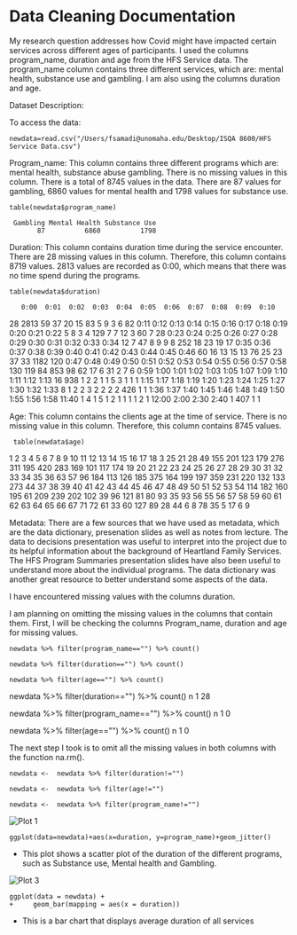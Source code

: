 # Data Cleaning Documentation

My research question addresses how Covid might have impacted certain services across different ages of participants. I used the columns program_name, duration and age from the HFS Service data. The program_name column contains three different services, which are: mental health, substance use and gambling. I am also using the columns duration and age. 

Dataset Description:

To access the data:

```
newdata=read.csv("/Users/fsamadi@unomaha.edu/Desktop/ISQA 8600/HFS Service Data.csv")
```

Program_name: This column contains three different programs which are: mental health, substance abuse gambling. There is no missing values in this column. There is a total of 8745 values in the data. There are 87 values for gambling, 6860 values for mental health and 1798 values for substance use.


```
table(newdata$program_name)
```

     Gambling Mental Health Substance Use 
           87          6860          1798 


Duration: This column contains duration time during the service encounter. There are 28 missing values in this column. Therefore, this column contains 8719 values. 2813 values are recorded as 0:00, which means that there was no time spend during the programs. 

```
table(newdata$duration)
```

       0:00  0:01  0:02  0:03  0:04  0:05  0:06  0:07  0:08  0:09  0:10 
   28  2813    59    37    20    15    83     5     9     3     6    82 
 0:11  0:12  0:13  0:14  0:15  0:16  0:17  0:18  0:19  0:20  0:21  0:22 
    5     8     3     4   129     7     7    12     3    60     7    28 
 0:23  0:24  0:25  0:26  0:27  0:28  0:29  0:30  0:31  0:32  0:33  0:34 
   12     7    47     8     9     9     8   252    18    23    19    17 
 0:35  0:36  0:37  0:38  0:39  0:40  0:41  0:42  0:43  0:44  0:45  0:46 
   60    16    13    15    13    76    25    23    37    33  1182   120 
 0:47  0:48  0:49  0:50  0:51  0:52  0:53  0:54  0:55  0:56  0:57  0:58 
  130   119    84   853    98    62    17     6    31     2     7     6 
 0:59  1:00  1:01  1:02  1:03  1:05  1:07  1:09  1:10  1:11  1:12  1:13 
   16   938     1     2     2     1     1     5     3     1     1     1 
 1:15  1:17  1:18  1:19  1:20  1:23  1:24  1:25  1:27  1:30  1:32  1:33 
    8     1     2     2     3     2     2     2     2   426     1     1 
 1:36  1:37  1:40  1:45  1:46  1:48  1:49  1:50  1:55  1:56  1:58 11:40 
    1     4     1     5     1     2     1     1     1     1     2     1 
12:00  2:00  2:30  2:40 
    1   407     1     1 



Age: This column contains the clients age at the time of service. There is no missing value in this column. Therefore, this column contains 8745 values. 

```
 table(newdata$age)
 ```

  1   2   3   4   5   6   7   8   9  10  11  12  13  14  15  16  17  18 
  3  25  21  28  49 155 201 123 179 276 311 195 420 283 169 101 117 174 
 19  20  21  22  23  24  25  26  27  28  29  30  31  32  33  34  35  36 
 63  57  96 184 113 126 185 375 164 199 197 359 231 220 132 133 273  44 
 37  38  39  40  41  42  43  44  45  46  47  48  49  50  51  52  53  54 
114 182 160 195  61 209 239 202 102  39  96 121  81  80  93  35  93  56 
 55  56  57  58  59  60  61  62  63  64  65  66  67  71  72 
 61  33  60 127  89  28  44   6   8  78  35   5  17   6   9 










Metadata: There are a few sources that we have used as metadata, which are the data dictionary, presenation slides as well as notes from lecture. The data to decisions presentation was useful to interpret into the project due to its helpful information about the background of Heartland Family Services. The HFS Program Summaries presentation slides have also been useful to understand more about the individual programs. The data dictionary was another great resource to better understand some aspects of the data. 

I have encountered missing values with the columns duration. 

I am planning on omitting the missing values in the columns that contain them. First, I will be checking the columns Program_name, duration and age for missing values. 

```
newdata %>% filter(program_name=="") %>% count()

```

```
newdata %>% filter(duration=="") %>% count()

```

```
newdata %>% filter(age=="") %>% count()
```



newdata %>% filter(duration=="") %>% count()
 n
1 28


newdata %>% filter(program_name=="") %>% count()
  n
1 0


newdata %>% filter(age=="") %>% count()
  n
1 0








The next step I took is to omit all the missing values in both columns with the function na.rm().



```
newdata <-  newdata %>% filter(duration!="") 

```


```
newdata <-  newdata %>% filter(age!="") 

```


```
newdata <-  newdata %>% filter(program_name!="") 

```




![Plot 1](Rplot01.png)

```
ggplot(data=newdata)+aes(x=duration, y=program_name)+geom_jitter()
```

- This plot shows a scatter plot of the duration of the different programs, such as Substance use, Mental health and Gambling. 




![Plot 3](Rplot03.png)

```
ggplot(data = newdata) + 
+     geom_bar(mapping = aes(x = duration))
```

- This is a bar chart that displays average duration of all services



